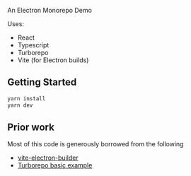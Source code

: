An Electron Monorepo Demo

Uses:

- React
- Typescript
- Turborepo
- Vite (for Electron builds)

## Getting Started

```bash
yarn install
yarn dev
```

## Prior work

Most of this code is generously borrowed from the following

- [vite-electron-builder](https://github.com/cawa-93/vite-electron-builder)
- [Turborepo basic example](https://github.com/vercel/turborepo/tree/main/examples/basic)
